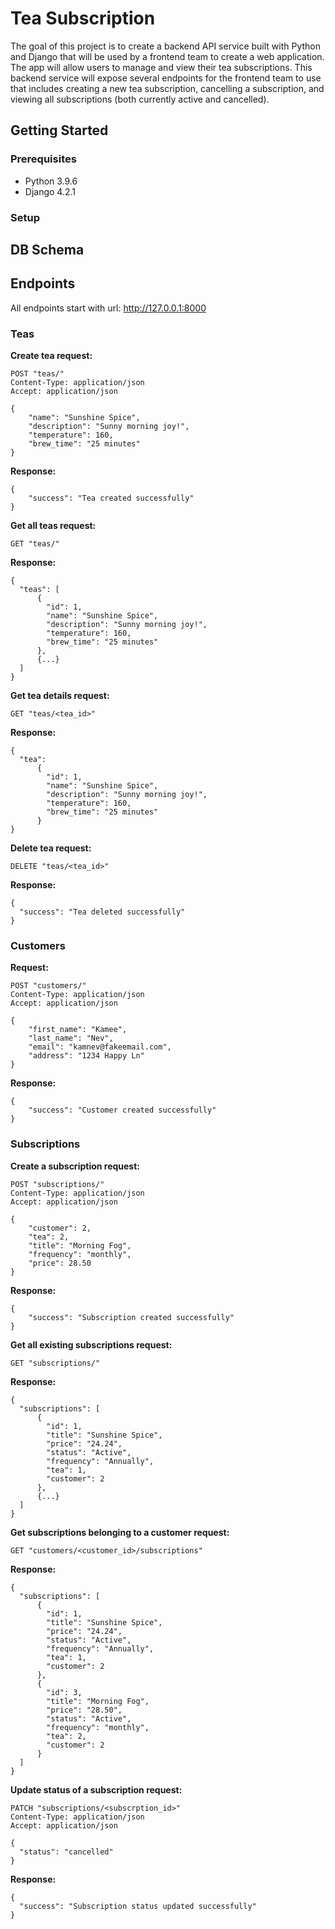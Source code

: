# Tea Subscription
The goal of this project is to create a backend API service built with Python and Django that will be used by a frontend team to create a web application. The app will allow users to manage and view their tea subscriptions. This backend service will expose several endpoints for the frontend team to use that includes creating a new tea subscription, cancelling a subscription, and viewing all subscriptions (both currently active and cancelled).

## Getting Started
### Prerequisites
* Python 3.9.6
* Django 4.2.1

### Setup


## DB Schema

## Endpoints
All endpoints start with url: http://127.0.0.1:8000

### Teas 
**Create tea request:**
```
POST "teas/"
Content-Type: application/json
Accept: application/json

{
    "name": "Sunshine Spice",
    "description": "Sunny morning joy!",
    "temperature": 160,
    "brew_time": "25 minutes"
}
```

**Response:**
```
{
    "success": "Tea created successfully"
}
```

**Get all teas request:**
```
GET "teas/"
```

**Response:**
```
{
  "teas": [
      {
        "id": 1,
        "name": "Sunshine Spice",
        "description": "Sunny morning joy!",
        "temperature": 160,
        "brew_time": "25 minutes"
      },
      {...}
  ]
}
```

**Get tea details request:**
```
GET "teas/<tea_id>"
```

**Response:**
```
{
  "tea": 
      {
        "id": 1,
        "name": "Sunshine Spice",
        "description": "Sunny morning joy!",
        "temperature": 160,
        "brew_time": "25 minutes"
      }
}
```

**Delete tea request:**
```
DELETE "teas/<tea_id>"
```

**Response:**
```
{
  "success": "Tea deleted successfully"
}
```

### Customers 
**Request:**
```
POST "customers/"
Content-Type: application/json
Accept: application/json

{
    "first_name": "Kamee",
    "last_name": "Nev",
    "email": "kamnev@fakeemail.com",
    "address": "1234 Happy Ln"
}
```

**Response:**
```
{
    "success": "Customer created successfully"
}
```

### Subscriptions
**Create a subscription request:**
```
POST "subscriptions/"
Content-Type: application/json
Accept: application/json

{
    "customer": 2,
    "tea": 2,
    "title": "Morning Fog",
    "frequency": "monthly",
    "price": 28.50
}
```

**Response:**
```
{
    "success": "Subscription created successfully"
}
```

**Get all existing subscriptions request:**
```
GET "subscriptions/"
```

**Response:**
```
{
  "subscriptions": [
      {
        "id": 1,
        "title": "Sunshine Spice",
        "price": "24.24",
        "status": "Active",
        "frequency": "Annually",
        "tea": 1,
        "customer": 2
      },
      {...}
  ]
}
```

**Get subscriptions belonging to a customer request:**
``` 
GET "customers/<customer_id>/subscriptions"
```

**Response:**
```
{
  "subscriptions": [
      {
        "id": 1,
        "title": "Sunshine Spice",
        "price": "24.24",
        "status": "Active",
        "frequency": "Annually",
        "tea": 1,
        "customer": 2
      },
      {
        "id": 3,
        "title": "Morning Fog",
        "price": "28.50",
        "status": "Active",
        "frequency": "monthly",
        "tea": 2,
        "customer": 2
      }
  ]
}
```

**Update status of a subscription request:**
```
PATCH "subscriptions/<subscrption_id>"
Content-Type: application/json
Accept: application/json

{
  "status": "cancelled"
}
```

**Response:**
```
{
  "success": "Subscription status updated successfully"
}
```
